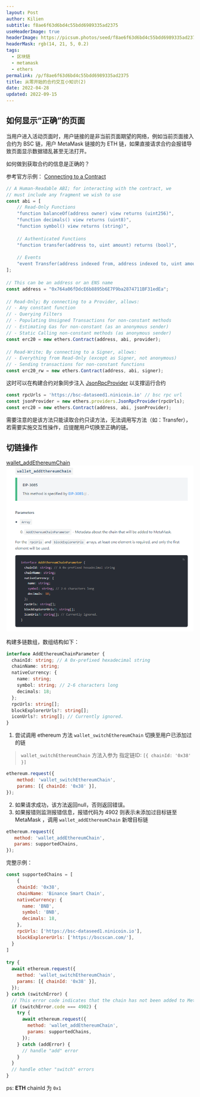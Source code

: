 ```yaml
---
layout: Post
author: Kilien
subtitle: f8ae6f63d6bd4c55bdd6989335ad2375
useHeaderImage: true
headerImage: https://picsum.photos/seed/f8ae6f63d6bd4c55bdd6989335ad2375/1920/1080
headerMask: rgb(14, 21, 5, 0.2)
tags:
  - 区块链
  - metamask
  - ethers
permalink: /p/f8ae6f63d6bd4c55bdd6989335ad2375
title: 从零开始的合约交互小知识(2)
date: 2022-04-28
updated: 2022-09-15
---
```


## 如何显示“正确”的页面

当用户进入活动页面时，用户链接的是非当前页面期望的网络，例如当前页面接入合约为 BSC 链，用户 MetaMask 链接的为 ETH 链，如果直接请求合约会报错导致页面显示数据错乱甚至无法打开。

如何做到获取合约的信息是正确的？

参考官方示例：
[Connecting to a Contract](https://docs.ethers.io/v5/api/contract/example/)

```js
// A Human-Readable ABI; for interacting with the contract, we
// must include any fragment we wish to use
const abi = [
    // Read-Only Functions
    "function balanceOf(address owner) view returns (uint256)",
    "function decimals() view returns (uint8)",
    "function symbol() view returns (string)",

    // Authenticated Functions
    "function transfer(address to, uint amount) returns (bool)",

    // Events
    "event Transfer(address indexed from, address indexed to, uint amount)"
];

// This can be an address or an ENS name
const address = "0x764a06fDdcE6b8895b6E7F9ba2874711BF31edEa";

// Read-Only; By connecting to a Provider, allows:
// - Any constant function
// - Querying Filters
// - Populating Unsigned Transactions for non-constant methods
// - Estimating Gas for non-constant (as an anonymous sender)
// - Static Calling non-constant methods (as anonymous sender)
const erc20 = new ethers.Contract(address, abi, provider);

// Read-Write; By connecting to a Signer, allows:
// - Everything from Read-Only (except as Signer, not anonymous)
// - Sending transactions for non-constant functions
const erc20_rw = new ethers.Contract(address, abi, signer);
```

这时可以在构建合约对象同步注入 [JsonRpcProvider](https://docs.ethers.io/v5/api/providers/jsonrpc-provider/) 以支撑运行合约

```js
const rpcUrls = 'https://bsc-dataseed1.ninicoin.io' // bsc rpc url
const jsonProvider = new ethers.providers.JsonRpcProvider(rpcUrls);
const erc20 = new ethers.Contract(address, abi, jsonProvider);

```

需要注意的是该方法只能读取合约只读方法，无法调用写方法（如：Transfer），若需要实施交互性操作，应提醒用户切换至正确的链。

[](https://docs.ethers.io/v5/api/contract/example/)

## 切链操作

[wallet\_addEthereumChain](https://docs.metamask.io/guide/rpc-api.html#unrestricted-methods)
![32e87515f76cc907122b31920f4e562c.png](../resources/b23f547b7028438692f77039d364cddf.png)

构建多链数组，数组结构如下：

```ts
interface AddEthereumChainParameter {
  chainId: string; // A 0x-prefixed hexadecimal string
  chainName: string;
  nativeCurrency: {
    name: string;
    symbol: string; // 2-6 characters long
    decimals: 18;
  };
  rpcUrls: string[];
  blockExplorerUrls?: string[];
  iconUrls?: string[]; // Currently ignored.
}
```

1.  尝试调用 ethereum 方法 `wallet_switchEthereumChain` 切换至用户已添加过的链

> `wallet_switchEthereumChain` 方法入参为 指定链ID:
> `[{ chainId: '0x38' }]`

```js
ethereum.request({
    method: 'wallet_switchEthereumChain',
    params: [{ chainId: '0x38' }],
});
```

2.  如果请求成功，该方法返回null，否则返回错误。
3.  如果报错则监测报错信息，报错代码为 4902 则表示未添加过目标链至 MetaMask ，调用 `wallet_addEthereumChain` 新增目标链

```js
ethereum.request({
   method: 'wallet_addEthereumChain',
   params: supportedChains,
});
```

完整示例：

```js
const supportedChains = [
	{
    chainId: '0x38',
    chainName: 'Binance Smart Chain',
    nativeCurrency: {
      name: 'BNB',
      symbol: 'BNB',
      decimals: 18,
    },
    rpcUrls: ['https://bsc-dataseed1.ninicoin.io'],
    blockExplorerUrls: ['https://bscscan.com/'],
  }
]

try {
  await ethereum.request({
    method: 'wallet_switchEthereumChain',
    params: [{ chainId: '0x38' }],
  });
} catch (switchError) {
  // This error code indicates that the chain has not been added to MetaMask.
  if (switchError.code === 4902) {
    try {
      await ethereum.request({
        method: 'wallet_addEthereumChain',
        params: supportedChains,
      });
    } catch (addError) {
      // handle "add" error
    }
  }
  // handle other "switch" errors
}
```

ps: **ETH** chainId 为 `0x1`
